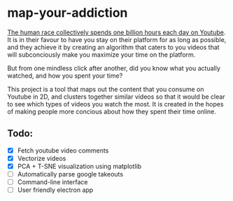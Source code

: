 # map-your-addiction
[The human race collectively spends one billion hours each day on Youtube](https://blog.youtube/news-and-events/you-know-whats-cool-billion-hours/). It is in their favour to have you stay on their platform for as long as possible, and they achieve it by creating an algorithm that caters to you videos that will subconciously make you maximize your time on the platform. 

But from one mindless click after another, did you know what you actually watched, and how you spent your time? 

This project is a tool that maps out the content that you consume on Youtube in 2D, and clusters together similar videos so that it would be clear to see which types of videos you watch the most. It is created in the hopes of making people more concious about how they spent their time online.

## Todo:
- [x] Fetch youtube video comments
- [x] Vectorize videos
- [x] PCA + T-SNE visualization using matplotlib
- [ ] Automatically parse google takeouts
- [ ] Command-line interface
- [ ] User friendly electron app
